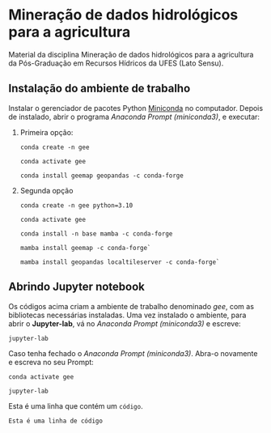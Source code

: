 # Mineração de dados hidrológicos para a agricultura

Material da disciplina Mineração de dados hidrológicos para a agricultura
da Pós-Graduação em Recursos Hídricos da UFES (Lato Sensu).

## Instalação do ambiente de trabalho

Instalar o gerenciador de pacotes Python
[Miniconda](https://docs.anaconda.com/free/miniconda/) no computador. Depois de 
instalado, abrir o programa *Anaconda Prompt (miniconda3)*, e executar:

1. Primeira opção:

   ```
   conda create -n gee
   ```

   ```
   conda activate gee
   ```
   
   ```
   conda install geemap geopandas -c conda-forge
   ```

2. Segunda opção

   ```
   conda create -n gee python=3.10
   ```
   
   ```
   conda activate gee
   ```
   
   ```
   conda install -n base mamba -c conda-forge
   ```
   
   ```
   mamba install geemap -c conda-forge`
   ```
   
   ```
   mamba install geopandas localtileserver -c conda-forge`
   ```

## Abrindo Jupyter notebook

Os códigos acima criam a ambiente de trabalho denominado 
*gee*, com as bibliotecas necessárias instaladas.
Uma vez instalado o ambiente, para abrir o **Jupyter-lab**, vá
no  *Anaconda Prompt (miniconda3)*  e escreve:

`jupyter-lab`

Caso tenha fechado o *Anaconda Prompt (miniconda3)*. Abra-o
novamente e escreva no seu Prompt:

```conda activate gee```

```jupyter-lab```

 Esta é uma linha que contém um `código`.

```
Esta é uma linha de código

```
